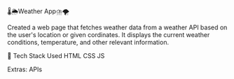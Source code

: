 🌡️🌦️Weather App⛈️🌪️

Created a web page that fetches weather data from a weather API based on the user's location or given cordinates. It displays the current weather conditions, temperature, and other relevant information.



📌 Tech Stack Used
HTML CSS JS

Extras: APIs
